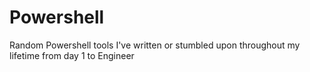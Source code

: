 # Powershell
Random Powershell tools I've written or stumbled upon throughout my lifetime from day 1 to Engineer
